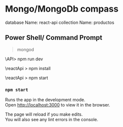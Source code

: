 # Mongo/MongoDb compass

database Name: react-api
collection Name: productos

## Power Shell/ Command Prompt

> mongod

\API> npm run dev

\reactApi > npm install

\reactApi > npm start 

### `npm start`

Runs the app in the development mode.\
Open [http://localhost:3000](http://localhost:3000) to view it in the browser.

The page will reload if you make edits.\
You will also see any lint errors in the console.

